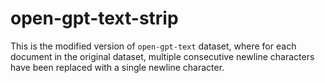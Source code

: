 # open-gpt-text-strip

This is the modified version of `open-gpt-text` dataset, where for each document in the original dataset, multiple consecutive newline characters have been replaced with a single newline character.
